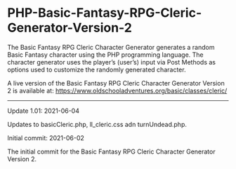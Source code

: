 # PHP-Basic-Fantasy-RPG-Cleric-Generator-Version-2
The Basic Fantasy RPG Cleric Character Generator generates a random Basic Fantasy character using the PHP programming language. The character generator uses the player’s (user’s) input via Post Methods as options used to customize the randomly generated character.

A live version of the Basic Fantasy RPG Cleric Character Generator Version 2 is available at: https://www.oldschooladventures.org/basic/classes/cleric/

-----------------



Update 1.01: 2021-06-04

Updates to basicCleric.php, ll_cleric.css adn turnUndead.php. 



Initial commit: 2021-06-02

The initial commit for the Basic Fantasy RPG Cleric Character Generator Version 2.

